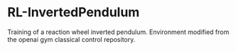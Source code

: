 # RL-InvertedPendulum
Training of a reaction wheel inverted pendulum. Environment modified from the openai gym classical control repository.
